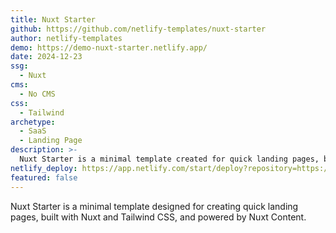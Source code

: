 ```yaml
---
title: Nuxt Starter
github: https://github.com/netlify-templates/nuxt-starter
author: netlify-templates
demo: https://demo-nuxt-starter.netlify.app/
date: 2024-12-23
ssg:
  - Nuxt
cms:
  - No CMS
css:
  - Tailwind 
archetype:
  - SaaS
  - Landing Page
description: >-
  Nuxt Starter is a minimal template created for quick landing pages, built with Nuxt and TailwindCSS.
netlify_deploy: https://app.netlify.com/start/deploy?repository=https://github.com/netlify-templates/nuxt-starter
featured: false
---
```


Nuxt Starter is a minimal template designed for creating quick landing pages, built with Nuxt and Tailwind CSS, and powered by Nuxt Content.
